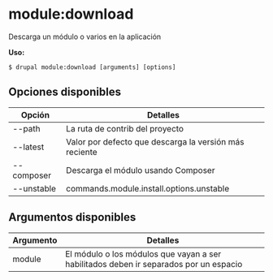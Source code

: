 # module:download
Descarga un módulo o varios en la aplicación

**Uso:**
```
$ drupal module:download [arguments] [options]
```

## Opciones disponibles
Opción | Detalles
-------|-------------
--path | La ruta de contrib del proyecto
--latest | Valor por defecto que descarga la versión más reciente
--composer | Descarga el módulo usando Composer
--unstable | commands.module.install.options.unstable

## Argumentos disponibles
Argumento | Detalles
---------|-------------
module | El módulo o los módulos que vayan a ser habilitados deben ir separados por un espacio
